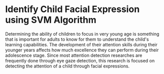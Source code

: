 # Identify Child Facial Expression using SVM Algorithm


Determining the ability of children to focus in very young age is something that is important for adults to know for them to understand the child's learning capabilities. The development of their attention skills during their younger years affects how much excellence they can perform during their adolescence stage. Since most attention detection researches are frequently done through eye gaze detection, this research is focused on detecting the attention of a child through facial expressions.
